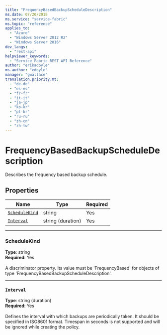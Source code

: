 ```yaml
---
title: "FrequencyBasedBackupScheduleDescription"
ms.date: 07/20/2018
ms.service: "service-fabric"
ms.topic: "reference"
applies_to: 
  - "Azure"
  - "Windows Server 2012 R2"
  - "Windows Server 2016"
dev_langs: 
  - "rest-api"
helpviewer_keywords: 
  - "Service Fabric REST API Reference"
author: "erikadoyle"
ms.author: "edoyle"
manager: "gwallace"
translation.priority.mt: 
  - "de-de"
  - "es-es"
  - "fr-fr"
  - "it-it"
  - "ja-jp"
  - "ko-kr"
  - "pt-br"
  - "ru-ru"
  - "zh-cn"
  - "zh-tw"
---
```

# FrequencyBasedBackupScheduleDescription

Describes the frequency based backup schedule.

## Properties
| Name | Type | Required |
| --- | --- | --- |
| [`ScheduleKind`](#schedulekind) | string | Yes |
| [`Interval`](#interval) | string (duration) | Yes |

____
### ScheduleKind
__Type__: string <br/>
__Required__: Yes <br/>
<br/>
A discriminator property. Its value must be 'FrequencyBased' for objects of type 'FrequencyBasedBackupScheduleDescription'.

____
### `Interval`
__Type__: string (duration) <br/>
__Required__: Yes<br/>
<br/>
Defines the interval with which backups are periodically taken. It should be specified in ISO8601 format. Timespan in seconds is not supported and will be ignored while creating the policy.
